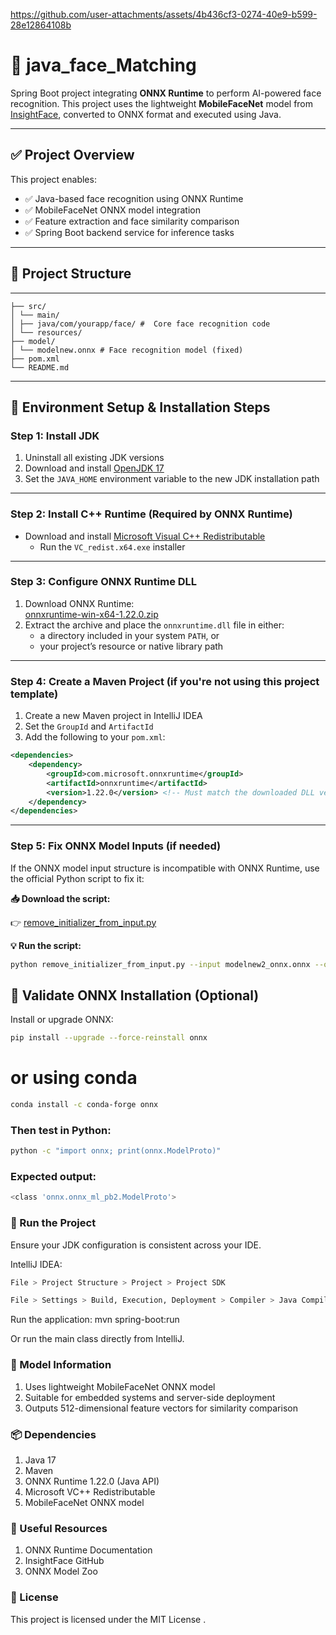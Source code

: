 

https://github.com/user-attachments/assets/4b436cf3-0274-40e9-b599-28e12864108b

# 📌 java_face_Matching

Spring Boot project integrating **ONNX Runtime** to perform AI-powered face recognition. This project uses the lightweight **MobileFaceNet** model from [InsightFace](https://github.com/deepinsight/insightface), converted to ONNX format and executed using Java.

---

## ✅ Project Overview

This project enables:

- ✅ Java-based face recognition using ONNX Runtime  
- ✅ MobileFaceNet ONNX model integration  
- ✅ Feature extraction and face similarity comparison  
- ✅ Spring Boot backend service for inference tasks  

---

## 📁 Project Structure
---
```
├── src/
│ └── main/
│ ├── java/com/yourapp/face/ #  Core face recognition code
│ └── resources/
├── model/
│ └── modelnew.onnx # Face recognition model (fixed)
├── pom.xml
└── README.md
```
---

## 🧰 Environment Setup & Installation Steps

### Step 1: Install JDK

1. Uninstall all existing JDK versions
2. Download and install [OpenJDK 17](https://adoptium.net/zh-CN/download?link=https%3A%2F%2Fgithub.com%2Fadoptium%2Ftemurin17-binaries%2Freleases%2Fdownload%2Fjdk-17.0.16%252B8%2FOpenJDK17U-jdk_x64_windows_hotspot_17.0.16_8.msi&vendor=Adoptium)
3. Set the `JAVA_HOME` environment variable to the new JDK installation path

---

### Step 2: Install C++ Runtime (Required by ONNX Runtime)

- Download and install [Microsoft Visual C++ Redistributable](https://learn.microsoft.com/zh-cn/cpp/windows/latest-supported-vc-redist?view=msvc-170&utm_source=chatgpt.com)  
  - Run the `VC_redist.x64.exe` installer

---

### Step 3: Configure ONNX Runtime DLL

1. Download ONNX Runtime:  
   [onnxruntime-win-x64-1.22.0.zip](https://github.com/microsoft/onnxruntime/releases?utm_source=chatgpt.com)
2. Extract the archive and place the `onnxruntime.dll` file in either:
   - a directory included in your system `PATH`, or
   - your project’s resource or native library path

---

### Step 4: Create a Maven Project (if you're not using this project template)

1. Create a new Maven project in IntelliJ IDEA
2. Set the `GroupId` and `ArtifactId`
3. Add the following to your `pom.xml`:

```xml
<dependencies>
    <dependency>
        <groupId>com.microsoft.onnxruntime</groupId>
        <artifactId>onnxruntime</artifactId>
        <version>1.22.0</version> <!-- Must match the downloaded DLL version -->
    </dependency>
</dependencies>
```
---

### Step 5: Fix ONNX Model Inputs (if needed)

If the ONNX model input structure is incompatible with ONNX Runtime, use the official Python script to fix it:

**📥 Download the script:**

👉 [remove_initializer_from_input.py](https://github.com/microsoft/onnxruntime/blob/main/tools/python/remove_initializer_from_input.py)

**💡 Run the script:**

```bash
python remove_initializer_from_input.py --input modelnew2_onnx.onnx --output modelnew.onnx
```

## 🧪 Validate ONNX Installation (Optional)

Install or upgrade ONNX:

```bash
pip install --upgrade --force-reinstall onnx
```
# or using conda
```bash
conda install -c conda-forge onnx
```

### Then test in Python:
```bash
python -c "import onnx; print(onnx.ModelProto)"
```

### Expected output:
```bash
<class 'onnx.onnx_ml_pb2.ModelProto'>
```
### 🚀 Run the Project

Ensure your JDK configuration is consistent across your IDE.

IntelliJ IDEA:
```bash
File > Project Structure > Project > Project SDK

File > Settings > Build, Execution, Deployment > Compiler > Java Compiler
```
Run the application:
mvn spring-boot:run


Or run the main class directly from IntelliJ.

### 🧠 Model Information

1. Uses lightweight MobileFaceNet ONNX model
2. Suitable for embedded systems and server-side deployment
3. Outputs 512-dimensional feature vectors for similarity comparison

### 📦 Dependencies

1. Java 17
2. Maven
3. ONNX Runtime 1.22.0 (Java API)
4. Microsoft VC++ Redistributable
5. MobileFaceNet ONNX model

### 🔗 Useful Resources

1. ONNX Runtime Documentation
2. InsightFace GitHub
3. ONNX Model Zoo

### 📜 License

This project is licensed under the MIT License
.










